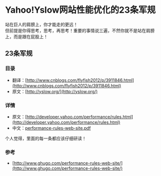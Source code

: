 # Yahoo!Yslow网站性能优化的23条军规

站在巨人的肩膀上，你才能走的更远！   
但前提是你得思考，思考，再思考！重要的事情说三遍，不然你就不是站在肩膀上，而是跟在屁股上！

## 23条军规

### 目录

* 翻译：[http://www.cnblogs.com/flyfish2012/p/3911846.html](http://www.cnblogs.com/flyfish2012/p/3911846.html)
* 原文：[http://yslow.org/](http://yslow.org/)

### 详情

* 原文：[http://developer.yahoo.com/performance/rules.html](http://developer.yahoo.com/performance/rules.html)
* 中文：[performance-rules-web-site.pdf](http://www.ghugo.com/wp-content/uploads/2010/09/performance-rules-web-site.zip)

个人觉得，里面的每一条都应该仔细研读！

### 参考

* [http://www.ghugo.com/performance-rules-web-site/](http://www.ghugo.com/performance-rules-web-site/)